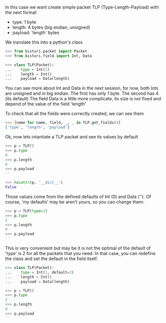 In this case we want create simple packet TLP (Type-Length-Payload) with the next format
 - type: 1 byte
 - length: 4 bytes (big endian, unsigned)
 - payload: 'length' bytes

We translate this into a python's class

```python
>>> from bisturi.packet import Packet
>>> from bisturi.field import Int, Data

>>> class TLP(Packet):
...    type = Int(1)
...    length = Int()
...    payload = Data(length)

```

You can see more about Int and Data in the next session, for now, both Ints are unsigned and
in big endian. The first has only 1 byte. The second has 4 (its default)
The field Data is a little more complicate, its size is not fixed and depend of the value
of the field 'length'

To check that all the fields were correctly created, we can see them

```python
>>> [name for name, field, _, _ in TLP.get_fields()]
['type', 'length', 'payload']

```

Ok, now lets intantiate a TLP packet and see its values by default

```python
>>> p = TLP()
>>> p.type
0
>>> p.length
0
>>> p.payload
''

>>> hasattr(p, '__dict__')
False

```

Those values come from the defined defaults of Int (0) and Data ('').
Of course, 'my defaults' may be aren't yours, so you can change them:

```python
>>> p = TLP(type=2) 
>>> p.type
2
>>> p.length
0
>>> p.payload
''

```

This is very convenient but may be it is not the optimal of the default of 'type' is 2
for all the packets that you need. In that case, you can redefine the class and set the
default in the field itself.

```python
>>> class TLP(Packet):
...    type = Int(1, default=2)
...    length = Int()
...    payload = Data(length)

>>> p = TLP() 
>>> p.type
2
>>> p.length
0
>>> p.payload
''

```

